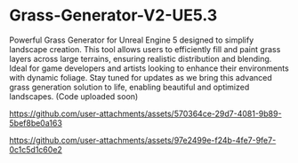 # Grass-Generator-V2-UE5.3

Powerful Grass Generator for Unreal Engine 5 designed to simplify landscape creation. This tool allows users to efficiently fill and paint grass layers across large terrains, ensuring realistic distribution and blending. Ideal for game developers and artists looking to enhance their environments with dynamic foliage. Stay tuned for updates as we bring this advanced grass generation solution to life, enabling beautiful and optimized landscapes.
(Code uploaded soon)

https://github.com/user-attachments/assets/570364ce-29d7-4081-9b89-5bef8be0a163



https://github.com/user-attachments/assets/97e2499e-f24b-4fe7-9fe7-0c1c5d1c60e2


